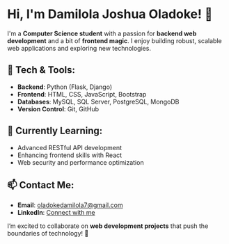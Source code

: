 # Hi, I'm Damilola Joshua Oladoke! 👋

I'm a **Computer Science student** with a passion for **backend web development** and a bit of **frontend magic**. I enjoy building robust, scalable web applications and exploring new technologies.

## 🔧 Tech & Tools:
- **Backend**: Python (Flask, Django)
- **Frontend**: HTML, CSS, JavaScript, Bootstrap
- **Databases**: MySQL, SQL Server, PostgreSQL, MongoDB
- **Version Control**: Git, GitHub

## 🌱 Currently Learning:
- Advanced RESTful API development
- Enhancing frontend skills with React
- Web security and performance optimization

## 📫 Contact Me:
- **Email**: [oladokedamilola7@gmail.com](mailto:oladokedamilola7@gmail.com)
- **LinkedIn**: [Connect with me](https://www.linkedin.com/in/oladokedamilola)

I’m excited to collaborate on **web development projects** that push the boundaries of technology! 🚀
